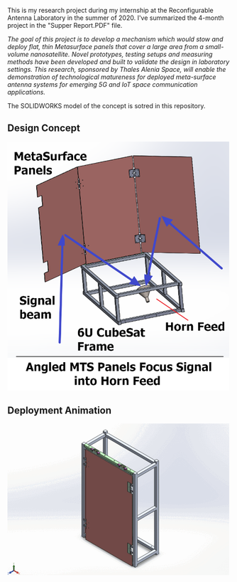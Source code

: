 This is my research project during my internship at the Reconfigurable Antenna Laboratory in the summer of 2020. I've summarized the 4-month project in the "Supper Report.PDF" file. 

*The goal of this project is to develop a mechanism which would stow and deploy flat, thin Metasurface panels that cover a large area from a small-volume nanosatellite. Novel prototypes, testing setups and measuring methods have been developed and built to validate the design in laboratory settings. This research, sponsored by Thales Alenia Space, will enable the demonstration of technological matureness for deployed meta-surface antenna systems for emerging 5G and IoT space communication applications.*

The SOLIDWORKS model of the concept is sotred in this repository. 

## Design Concept

<img src="https://github.com/IliyaShofman/Deployable-CubeSat-Metasurface/blob/main/Concept%202.png" width="500" />


## Deployment Animation

<img src="https://github.com/IliyaShofman/Deployable-CubeSat-Metasurface/blob/main/DEPLOYMENT.gif" width="500" />


